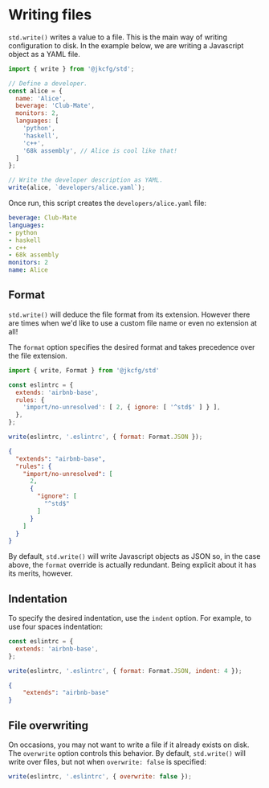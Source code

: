 # Writing files

`std.write()` writes a value to a file. This is the main way of writing
configuration to disk. In the example below, we are writing a Javascript
object as a YAML file.

```javascript
import { write } from '@jkcfg/std';

// Define a developer.
const alice = {
  name: 'Alice',
  beverage: 'Club-Mate',
  monitors: 2,
  languages: [
    'python',
    'haskell',
    'c++',
    '68k assembly', // Alice is cool like that!
  ]
};

// Write the developer description as YAML.
write(alice, `developers/alice.yaml`);
```

Once run, this script creates the `developers/alice.yaml` file:

```yaml
beverage: Club-Mate
languages:
- python
- haskell
- c++
- 68k assembly
monitors: 2
name: Alice
```

## Format

`std.write()` will deduce the file format from its extension. However there
are times when we'd like to use a custom file name or even no extension at
all!

The `format` option specifies the desired format and takes precedence over
the file extension.

```javascript
import { write, Format } from '@jkcfg/std'

const eslintrc = {
  extends: 'airbnb-base',
  rules: {
    'import/no-unresolved': [ 2, { ignore: [ '^std$' ] } ],
  },
};

write(eslintrc, '.eslintrc', { format: Format.JSON });
```

```json
{
  "extends": "airbnb-base",
  "rules": {
    "import/no-unresolved": [
      2,
      {
        "ignore": [
          "^std$"
        ]
      }
    ]
  }
}
```

By default, `std.write()` will write Javascript objects as JSON so, in the
case above, the `format` override is actually redundant. Being explicit about
it has its merits, however.

## Indentation

To specify the desired indentation, use the `indent` option. For example, to
use four spaces indentation:

```javascript
const eslintrc = {
  extends: 'airbnb-base',
};

write(eslintrc, '.eslintrc', { format: Format.JSON, indent: 4 });
```

```json
{
    "extends": "airbnb-base"
}
```

## File overwriting

On occasions, you may not want to write a file if it already exists on disk.
The `overwrite` option controls this behavior. By default, `std.write()` will
write over files, but not when `overwrite: false` is specified:

```javascript
write(eslintrc, '.eslintrc', { overwrite: false });
```
